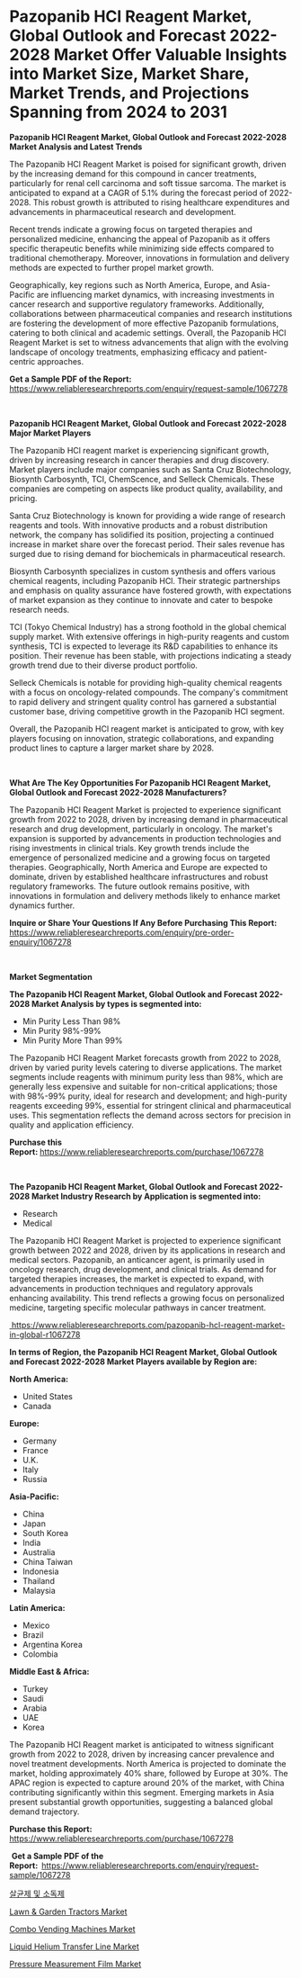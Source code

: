 <p><h1>Pazopanib HCl Reagent Market, Global Outlook and Forecast 2022-2028 Market Offer Valuable Insights into Market Size, Market Share, Market Trends, and Projections Spanning from 2024 to 2031</h1></p><p><strong>Pazopanib HCl Reagent Market, Global Outlook and Forecast 2022-2028 Market Analysis and Latest Trends</strong></p>
<p><p>The Pazopanib HCl Reagent Market is poised for significant growth, driven by the increasing demand for this compound in cancer treatments, particularly for renal cell carcinoma and soft tissue sarcoma. The market is anticipated to expand at a CAGR of 5.1% during the forecast period of 2022-2028. This robust growth is attributed to rising healthcare expenditures and advancements in pharmaceutical research and development.</p><p>Recent trends indicate a growing focus on targeted therapies and personalized medicine, enhancing the appeal of Pazopanib as it offers specific therapeutic benefits while minimizing side effects compared to traditional chemotherapy. Moreover, innovations in formulation and delivery methods are expected to further propel market growth.</p><p>Geographically, key regions such as North America, Europe, and Asia-Pacific are influencing market dynamics, with increasing investments in cancer research and supportive regulatory frameworks. Additionally, collaborations between pharmaceutical companies and research institutions are fostering the development of more effective Pazopanib formulations, catering to both clinical and academic settings. Overall, the Pazopanib HCl Reagent Market is set to witness advancements that align with the evolving landscape of oncology treatments, emphasizing efficacy and patient-centric approaches.</p></p>
<p><strong>Get a Sample PDF of the Report:&nbsp;</strong> <a href="https://www.reliableresearchreports.com/enquiry/request-sample/1067278">https://www.reliableresearchreports.com/enquiry/request-sample/1067278</a></p>
<p>&nbsp;</p>
<p><strong>Pazopanib HCl Reagent Market, Global Outlook and Forecast 2022-2028 Major Market Players</strong></p>
<p><p>The Pazopanib HCl reagent market is experiencing significant growth, driven by increasing research in cancer therapies and drug discovery. Market players include major companies such as Santa Cruz Biotechnology, Biosynth Carbosynth, TCI, ChemScence, and Selleck Chemicals. These companies are competing on aspects like product quality, availability, and pricing.</p><p>Santa Cruz Biotechnology is known for providing a wide range of research reagents and tools. With innovative products and a robust distribution network, the company has solidified its position, projecting a continued increase in market share over the forecast period. Their sales revenue has surged due to rising demand for biochemicals in pharmaceutical research.</p><p>Biosynth Carbosynth specializes in custom synthesis and offers various chemical reagents, including Pazopanib HCl. Their strategic partnerships and emphasis on quality assurance have fostered growth, with expectations of market expansion as they continue to innovate and cater to bespoke research needs.</p><p>TCI (Tokyo Chemical Industry) has a strong foothold in the global chemical supply market. With extensive offerings in high-purity reagents and custom synthesis, TCI is expected to leverage its R&D capabilities to enhance its position. Their revenue has been stable, with projections indicating a steady growth trend due to their diverse product portfolio.</p><p>Selleck Chemicals is notable for providing high-quality chemical reagents with a focus on oncology-related compounds. The company's commitment to rapid delivery and stringent quality control has garnered a substantial customer base, driving competitive growth in the Pazopanib HCl segment.</p><p>Overall, the Pazopanib HCl reagent market is anticipated to grow, with key players focusing on innovation, strategic collaborations, and expanding product lines to capture a larger market share by 2028.</p></p>
<p>&nbsp;</p>
<p><strong>What Are The Key Opportunities For Pazopanib HCl Reagent Market, Global Outlook and Forecast 2022-2028 Manufacturers?</strong></p>
<p><p>The Pazopanib HCl Reagent Market is projected to experience significant growth from 2022 to 2028, driven by increasing demand in pharmaceutical research and drug development, particularly in oncology. The market's expansion is supported by advancements in production technologies and rising investments in clinical trials. Key growth trends include the emergence of personalized medicine and a growing focus on targeted therapies. Geographically, North America and Europe are expected to dominate, driven by established healthcare infrastructures and robust regulatory frameworks. The future outlook remains positive, with innovations in formulation and delivery methods likely to enhance market dynamics further.</p></p>
<p><strong>Inquire or Share Your Questions If Any Before Purchasing This Report:</strong> <a href="https://www.reliableresearchreports.com/enquiry/pre-order-enquiry/1067278">https://www.reliableresearchreports.com/enquiry/pre-order-enquiry/1067278</a></p>
<p>&nbsp;</p>
<p><strong>Market Segmentation</strong></p>
<p><strong>The Pazopanib HCl Reagent Market, Global Outlook and Forecast 2022-2028 Market Analysis by types is segmented into:</strong></p>
<p><ul><li>Min Purity Less Than 98%</li><li>Min Purity 98%-99%</li><li>Min Purity More Than 99%</li></ul></p>
<p><p>The Pazopanib HCl Reagent Market forecasts growth from 2022 to 2028, driven by varied purity levels catering to diverse applications. The market segments include reagents with minimum purity less than 98%, which are generally less expensive and suitable for non-critical applications; those with 98%-99% purity, ideal for research and development; and high-purity reagents exceeding 99%, essential for stringent clinical and pharmaceutical uses. This segmentation reflects the demand across sectors for precision in quality and application efficiency.</p></p>
<p><strong>Purchase this Report:&nbsp;</strong><a href="https://www.reliableresearchreports.com/purchase/1067278">https://www.reliableresearchreports.com/purchase/1067278</a></p>
<p>&nbsp;</p>
<p><strong>The Pazopanib HCl Reagent Market, Global Outlook and Forecast 2022-2028 Market Industry Research by Application is segmented into:</strong></p>
<p><ul><li>Research</li><li>Medical</li></ul></p>
<p><p>The Pazopanib HCl Reagent Market is projected to experience significant growth between 2022 and 2028, driven by its applications in research and medical sectors. Pazopanib, an anticancer agent, is primarily used in oncology research, drug development, and clinical trials. As demand for targeted therapies increases, the market is expected to expand, with advancements in production techniques and regulatory approvals enhancing availability. This trend reflects a growing focus on personalized medicine, targeting specific molecular pathways in cancer treatment.</p></p>
<p><a href="https://www.reliableresearchreports.com/pazopanib-hcl-reagent-market-in-global-r1067278">&nbsp;https://www.reliableresearchreports.com/pazopanib-hcl-reagent-market-in-global-r1067278</a></p>
<p><strong>In terms of Region, the Pazopanib HCl Reagent Market, Global Outlook and Forecast 2022-2028 Market Players available by Region are:</strong></p>
<p>
    <p> <strong> North America: </strong>
        <ul>
            <li>United States</li>
            <li>Canada</li>
        </ul>
        </p> 
    <p> <strong> Europe: </strong>
        <ul>
            <li>Germany</li>
            <li>France</li>
            <li>U.K.</li>
            <li>Italy</li>
            <li>Russia</li>
        </ul>
        </p> 
    <p> <strong> Asia-Pacific: </strong>
        <ul>
            <li>China</li>
            <li>Japan</li>
            <li>South Korea</li>
            <li>India</li>
            <li>Australia</li>
            <li>China Taiwan</li>
            <li>Indonesia</li>
            <li>Thailand</li>
            <li>Malaysia</li>
        </ul>
        </p> 
    <p> <strong> Latin America: </strong>
        <ul>
            <li>Mexico</li>
            <li>Brazil</li>
            <li>Argentina Korea</li>
            <li>Colombia</li>
        </ul>
        </p> 
    <p> <strong> Middle East & Africa: </strong>
        <ul>
            <li>Turkey</li>
            <li>Saudi</li>
            <li>Arabia</li>
            <li>UAE</li>
            <li>Korea</li>
        </ul>
    </p>
    </p>
<p><p>The Pazopanib HCl Reagent market is anticipated to witness significant growth from 2022 to 2028, driven by increasing cancer prevalence and novel treatment developments. North America is projected to dominate the market, holding approximately 40% share, followed by Europe at 30%. The APAC region is expected to capture around 20% of the market, with China contributing significantly within this segment. Emerging markets in Asia present substantial growth opportunities, suggesting a balanced global demand trajectory.</p></p>
<p><strong>Purchase this Report: </strong><a href="https://www.reliableresearchreports.com/purchase/1067278">https://www.reliableresearchreports.com/purchase/1067278</a></p>
<p>&nbsp;<strong>Get a Sample PDF of the Report:&nbsp;&nbsp;</strong><a href="https://www.reliableresearchreports.com/enquiry/request-sample/1067278">https://www.reliableresearchreports.com/enquiry/request-sample/1067278</a></p>
<p><strong></strong></p>
<p><p><a href="https://medium.com/@rudyswaniafgwski56664/%EA%B8%80%EB%A1%9C%EB%B2%8C-%EC%83%9D%EB%AC%BC-%EC%82%B4%EA%B7%A0%EC%A0%9C-%EB%B0%8F-%EC%86%8C%EB%8F%85%EC%A0%9C-%EC%82%B0%EC%97%85-%EC%9C%A0%ED%98%95-%EC%9D%91%EC%9A%A9-%ED%94%84%EB%A1%9C%EA%B7%B8%EB%9E%A8-%EC%8B%9C%EC%9E%A5-%EC%B0%B8%EC%97%AC%EC%9E%90-%EC%A7%80%EC%97%AD-%EC%84%B1%EC%9E%A5-%EB%B6%84%EC%84%9D-%EB%B0%8F-%EB%AF%B8%EB%9E%98-%EC%8B%9C%EB%82%98%EB%A6%AC%EC%98%A4-2024-2031-2f579399f2e3">살균제 및 소독제</a></p><p><a href="https://www.linkedin.com/pulse/analyzing-lawn-garden-tractors-market-dynamics-growth-drivers-5jxaf?trackingId=2Svjk864S6eslNiKBtNJXg%3D%3D">Lawn & Garden Tractors Market</a></p><p><a href="https://www.linkedin.com/pulse/combo-vending-machines-market-size-type-s-shaped-aisle-machinespring-k2fsf?trackingId=4NMmfJo6QrqffUc1yQPeeg%3D%3D">Combo Vending Machines Market</a></p><p><a href="https://medium.com/@lynnullrich1993/comprehensive-analysis-of-the-global-liquid-helium-transfer-line-market-growth-trends-market-d75fe61ab98b">Liquid Helium Transfer Line Market</a></p><p><a href="https://medium.com/@minervawunsch/global-pressure-measurement-film-market-trends-insights-into-growth-opportunities-and-challenges-8813d762118d">Pressure Measurement Film Market</a></p></p>